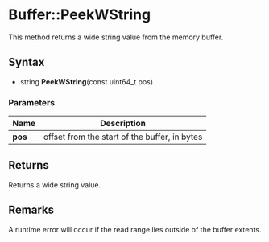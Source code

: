 # Buffer::PeekWString #
This method returns a wide string value from the memory buffer.

## Syntax ##
- string **PeekWString**(const uint64_t pos)

### Parameters ###
| Name | Description |
| ----- | ----- |
| **pos** | offset from the start of the buffer, in bytes |

## Returns ##
Returns a wide string value.

## Remarks ##
A runtime error will occur if the read range lies outside of the buffer extents.
